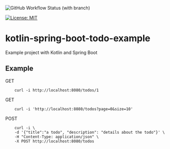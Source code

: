 ![GitHub Workflow Status (with branch)](https://img.shields.io/github/actions/workflow/status/claudioaltamura/kotlin-spring-boot-todo-example/ci.yml?branch=main)

[![License: MIT](https://img.shields.io/badge/License-MIT-yellow.svg)](https://opensource.org/licenses/MIT)

# kotlin-spring-boot-todo-example
Example project with Kotlin and Spring Boot

## Example

GET
```
    curl -i http://localhost:8080/todos/1
```

GET
```
    curl -i 'http://localhost:8080/todos?page=0&size=10'
```

POST
```
    curl -i \
    -d '{"title":"a todo", "description": "details about the todo"}' \
    -H "Content-Type: application/json" \
    -X POST http://localhost:8080/todos
```